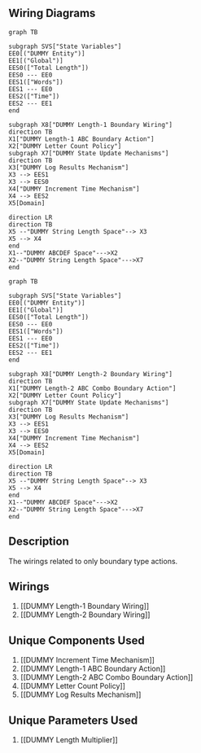 ## Wiring Diagrams

```mermaid
graph TB

subgraph SVS["State Variables"]
EE0[("DUMMY Entity")]
EE1[("Global")]
EES0(["Total Length"])
EES0 --- EE0
EES1(["Words"])
EES1 --- EE0
EES2(["Time"])
EES2 --- EE1
end

subgraph X8["DUMMY Length-1 Boundary Wiring"]
direction TB
X1["DUMMY Length-1 ABC Boundary Action"]
X2["DUMMY Letter Count Policy"]
subgraph X7["DUMMY State Update Mechanisms"]
direction TB
X3["DUMMY Log Results Mechanism"]
X3 --> EES1
X3 --> EES0
X4["DUMMY Increment Time Mechanism"]
X4 --> EES2
X5[Domain]

direction LR
direction TB
X5 --"DUMMY String Length Space"--> X3
X5 --> X4
end
X1--"DUMMY ABCDEF Space"--->X2
X2--"DUMMY String Length Space"--->X7
end
```

```mermaid
graph TB

subgraph SVS["State Variables"]
EE0[("DUMMY Entity")]
EE1[("Global")]
EES0(["Total Length"])
EES0 --- EE0
EES1(["Words"])
EES1 --- EE0
EES2(["Time"])
EES2 --- EE1
end

subgraph X8["DUMMY Length-2 Boundary Wiring"]
direction TB
X1["DUMMY Length-2 ABC Combo Boundary Action"]
X2["DUMMY Letter Count Policy"]
subgraph X7["DUMMY State Update Mechanisms"]
direction TB
X3["DUMMY Log Results Mechanism"]
X3 --> EES1
X3 --> EES0
X4["DUMMY Increment Time Mechanism"]
X4 --> EES2
X5[Domain]

direction LR
direction TB
X5 --"DUMMY String Length Space"--> X3
X5 --> X4
end
X1--"DUMMY ABCDEF Space"--->X2
X2--"DUMMY String Length Space"--->X7
end
```

## Description

The wirings related to only boundary type actions.
## Wirings
1. [[DUMMY Length-1 Boundary Wiring]]
2. [[DUMMY Length-2 Boundary Wiring]]

## Unique Components Used
1. [[DUMMY Increment Time Mechanism]]
2. [[DUMMY Length-1 ABC Boundary Action]]
3. [[DUMMY Length-2 ABC Combo Boundary Action]]
4. [[DUMMY Letter Count Policy]]
5. [[DUMMY Log Results Mechanism]]

## Unique Parameters Used
1. [[DUMMY Length Multiplier]]

